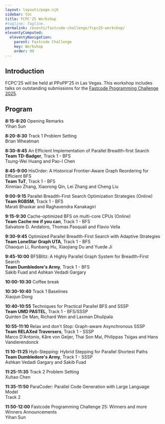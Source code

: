 ```yaml
---
layout: layouts/page.njk
sidebar: toc
title: FCPC'25 Workshop
#tagline: Tagline.
permalink: /events/fastcode-challenge/fcpc25-workshop/
eleventyComputed:
  eleventyNavigation:
    parent: Fastcode Challenge
    key: Workshop
    order: 99
---
```


## Introduction

FCPC'25 will be held at PPoPP'25 in Las Vegas. This workshop includes talks on outstanding submissions for the [Fastcode Programming Challenge 2025](https://fastcode.org/events/fastcode-challenge/).

## Program

**8:15-8:20** Opening Remarks<br>Yihan Sun

**8:20-8:30** Track 1 Problem Setting<br> Brian Wheatman

**8:30-8:45** An Efficient Implementation of Parallel Breadth-first Search<br>**Team TD-Badger**, Track 1 - BFS<br>Tsung-Wei Huang and Pao-I Chen

**8:45-9:00** HisOrder: A Historical Frontier-Aware Graph Reordering for Efficient BFS<br>**Team TuT**, Track 1 - BFS<br>Xinmiao Zhang, Xiaorong Qin, Lei Zhang and Cheng Liu

**9:00-9:15** Parallel Breadth-First Search Optimization Strategies (Online)<br>**Team RGBSM**, Track 1 - BFS<br>Marati Bhaskar and Raghavendra Kanakagiri

**9:15-9:30** Cache-optimized BFS on multi-core CPUs (Online)<br>**Team Cache me if you can**, Track 1 - BFS<br>Salvatore D. Andaloro, Thomas Pasquali and Flavio Vella

**9:30-9:45** Optimized Parallel Breadth-First Search with Adaptive Strategies<br>**Team LoneStar Graph UTA**, Track 1 - BFS<br>Chaoqun Li, Runbang Hu, Xiaojiang Du and Yuede Ji

**9:45-10:00** BFSBlitz: A Highly Parallel Graph System for Breadth-First Search<br>**Team Dumbledore's Army**, Track 1 - BFS<br>Sakib Fuad and Ashkan Vedadi Gargary

**10:00-10:30** Coffee break			

**10:30-10:40** Track 1 Baselines <br>Xiaojun Dong

**10:40-10:55** Techniques for Practical Parallel BFS and SSSP<br>**Team UMD PASTEL**, Track 1 - BFS/SSSP<br>Quinten De Man, Richard Wen and Laxman Dhulipala

**10:55-11:10** Relax and don't Stop: Graph-aware Asynchronous SSSP<br>**Team RELAXed Traversers**, Track 1 - SSSP<br>Marco D'Antonio, Kåre von Geijer, Thai Son Mai, Philippas Tsigas and Hans Vandierendonck

**11:10-11:25** Hyb-Stepping: Hybrid Stepping for Parallel Shortest Paths<br>**Team Dumbledore's Army**, Track 1 - SSSP<br>Ashkan Vedadi Gargary and Sakib Fuad

**11:25-11:35** Track 2 Problem Setting<br> Xuhao Chen

**11:35-11:50** ParaCoder: Parallel Code Generation with Large Language Model<br>Track 2

**11:50-12:00** Fastcode Programming Challenge 25: Winners and more<br>Winners Announcements<br>Yihan Sun